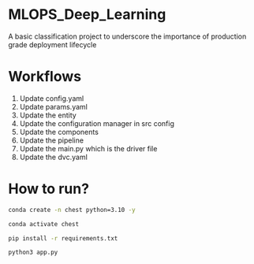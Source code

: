 # MLOPS_Deep_Learning
A basic classification project to underscore the importance of production grade deployment lifecycle

# Workflows
1. Update config.yaml
2. Update params.yaml
3. Update the entity
4. Update the configuration manager in src config
5. Update the components
6. Update the pipeline
7. Update the main.py which is the driver file
8. Update the dvc.yaml


# How to run?
```bash
conda create -n chest python=3.10 -y
```

```bash
conda activate chest
```

```bash
pip install -r requirements.txt
```

```bash
python3 app.py
```